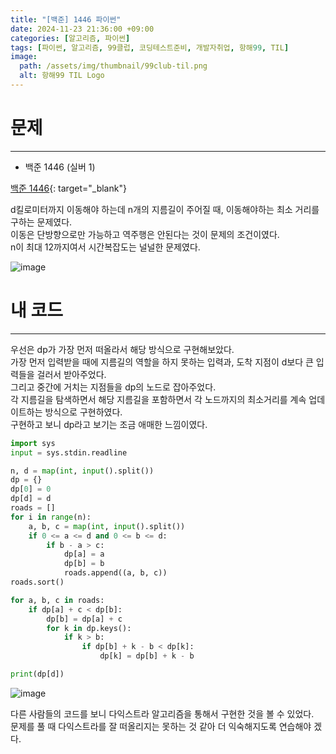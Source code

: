 ```yaml
---
title: "[백준] 1446 파이썬"
date: 2024-11-23 21:36:00 +09:00
categories: [알고리즘, 파이썬]
tags: [파이썬, 알고리즘, 99클럽, 코딩테스트준비, 개발자취업, 항해99, TIL]
image:
  path: /assets/img/thumbnail/99club-til.png
  alt: 항해99 TIL Logo
---
```

# 문제
---
- 백준 1446 (실버 1)

[백준 1446](https://www.acmicpc.net/problem/1446){: target="_blank"}

d킬로미터까지 이동해야 하는데 n개의 지름길이 주어질 때, 이동해야하는 최소 거리를 구하는 문제였다.   
이동은 단방향으로만 가능하고 역주행은 안된다는 것이 문제의 조건이였다.   
n이 최대 12까지여서 시간복잡도는 널널한 문제였다.   

![image](https://github.com/user-attachments/assets/426a69b8-fb8a-4dc2-b50a-b40cfc7d9865)

# 내 코드
---
우선은 dp가 가장 먼저 떠올라서 해당 방식으로 구현해보았다.   
가장 먼저 입력받을 때에 지름길의 역할을 하지 못하는 입력과, 도착 지점이 d보다 큰 입력들을 걸러서 받아주었다.   
그리고 중간에 거치는 지점들을 dp의 노드로 잡아주었다.   
각 지름길을 탐색하면서 해당 지름길을 포함하면서 각 노드까지의 최소거리를 계속 업데이트하는 방식으로 구현하였다.   
구현하고 보니 dp라고 보기는 조금 애매한 느낌이였다.   

```python
import sys
input = sys.stdin.readline

n, d = map(int, input().split())
dp = {}
dp[0] = 0
dp[d] = d
roads = []
for i in range(n):
    a, b, c = map(int, input().split())
    if 0 <= a <= d and 0 <= b <= d:
        if b - a > c:
            dp[a] = a
            dp[b] = b
            roads.append((a, b, c))
roads.sort()

for a, b, c in roads:
    if dp[a] + c < dp[b]:
        dp[b] = dp[a] + c
        for k in dp.keys():
            if k > b:
                if dp[b] + k - b < dp[k]:
                    dp[k] = dp[b] + k - b

print(dp[d])
```

![image](https://github.com/user-attachments/assets/9abc7e40-e486-4972-861f-f586383b04c2)

다른 사람들의 코드를 보니 다익스트라 알고리즘을 통해서 구현한 것을 볼 수 있었다.   
문제를 풀 때 다익스트라를 잘 떠올리지는 못하는 것 같아 더 익숙해지도록 연습해야 겠다.   
